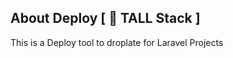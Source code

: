 ## About Deploy [ 🚀 TALL Stack ]
This is a Deploy tool to droplate for Laravel Projects
<!--
 ## Installtion

```php
git clone https://github.com/arifhossen-dev/shalukaEMS.git

cd shalukaEMS
```

## Set it up

```php
composer update

```

## Environment Variable setup
```php
cp .env.example .env

```

then open `.env` file and update respective variables

## Key Generate
```php
php artisan key:generate
```

## Seed database with fake data
```php
php artisan migrate --seed
```
## Admin Cridiential

```php
Email: admin@admin.com
Pass: password
```
## Admin Dasbhoard
![filament-php-dashobard-laravel-tall-stack-3](https://github.com/arifhossen-dev/shalukaEMS/assets/38430220/943b37dc-c367-4f08-a1df-fbdcaacd40e7)

## Multi-tenancy
![filament-php-dashboard-laravel-tall-stack-2](https://github.com/arifhossen-dev/shalukaEMS/assets/38430220/616c4080-c629-472f-8b23-d340eea97a01)

-->
